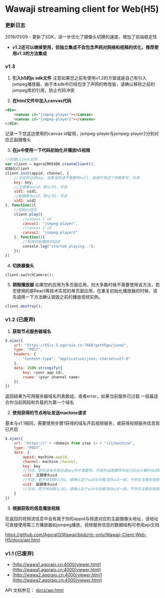 # Wawaji streaming client for Web(H5)

### 更新日志
2018/01/09 - 更新了SDK，进一步优化了摄像头切换的速度，增加了前端稳定性


- **v1.2还可以继续使用，但独立集成不会包含声网对网络和视频的优化，推荐使用v1.3的方法集成**

### v1.3
1. **引入h5的js sdk文件**
注意如果您之前有使用v1.2的方案或是自己有引入jsmpeg播放器，由于本sdk中已经包含了声网的修改版，请确认移除之前的jsmpeg库的引用，防止代码冲突

2. **在html文件中加入canvas代码**
```html
<div>
    <canvas id="jsmpeg-player"></canvas>
    <canvas id="jsmpeg-player2"></canvas>
</div>
```
记录一下您这边使用的canvas id留用，jsmpeg-player与jsmpeg-player2分别对应正副摄像头

3. **在js中使用一下代码初始化并播放h5视频**
```javascript
//创建client实例
var client = AgoraCMH5SDK.createClient();
初始化client
client.init(appid, channel, {
    //对应的动态key，如果没有请不需要传null，直接不带这个参数即可，可选
    key: key,
    //主摄像头uid，默认为1，可选
    uid1: uid1,
    //副摄像头uid，默认为2，可选
    uid2: uid2
}, function(){
    //初始化成功
    client.play({
        //canvas 1 id
        canvas1: "jsmpeg-player",
        //canvas 2 id
        canvas2: "jsmpeg-player2"
    }, function(){
        //视频开始播放的回调
        console.log("started playing..");
    });
})
```

4. **切换摄像头**
```javascrit
client.switchCamera();
```

5. **销毁播放器**
如果您的应用为多页面应用，则大多数时候不需要使用该方法，若您使用的是React等技术实现的单页面应用，在重复初始化播放器的时候，请先调用一下方法确认销毁之前的播放视频实例。
```javascript
client.destroy();
```

### v1.2 (已废弃)

1. **获取节点服务器域名**
```javascript
$.ajax({
    url: "https://h5cs-1.agoraio.cn:7668/geth5gw/jsonp",
    type: "POST",
    headers: {
        "Content-type": "application/json; charset=utf-8"
    },
    data: JSON.stringify({
        key: <your app id>,
        cname: <your channel name>
    })
})
```


返回结果为可用服务器域名列表数组，或者error，如果当前服务已过载
一般最适合你当前网段和负载的为第一个域名


2. **使用获得的节点地址发送machine请求**

基本与v1.1相同，需要使用步骤1获得的域名开启视频服务，或获得视频服务信息若已开启
```javascript
$.ajax({
    url: "https://" + <domain from step 1> + "/v1/machine",
    type: "POST",
    data: {
        appid: machine.appid,
        channel: machine.channel,
        key: key
        //可选，若你没有开启动态key则不需要传，开启的话需要传你自己后台计算的动态key
        uid1: 主摄像头uid
        //可选，若不传则默认为1，请确认这个uid与你推流的uid一致，不然无法看到视频流
        uid2: 副摄像头uid
        //可选，若不传则默认为2，请确认这个uid与你推流的uid一致，不然无法看到视频流
    }
})
```

3. **根据获取的信息播放视频**

在返回的视频流信息中会有属于你的appid与频道对应的主副摄像头地址，该地址可直接使用第三方播放器如jsmpeg播放，视频服务信息的数据结构可参阅api文档

https://github.com/AgoraIO/Wawaji/blob/rtc-only/Wawaji-Client-Web-H5/docs/api.html




### v1.1 (已废弃)

- [http://wawa1.agoraio.cn:4000/viewer.html](http://wawa1.agoraio.cn:4000/viewer.html)
- [http://wawa2.agoraio.cn:4000/viewer.html](http://wawa2.agoraio.cn:4000/viewer.html)

API 文档参见：
[docs/api.html](docs/api.html)
